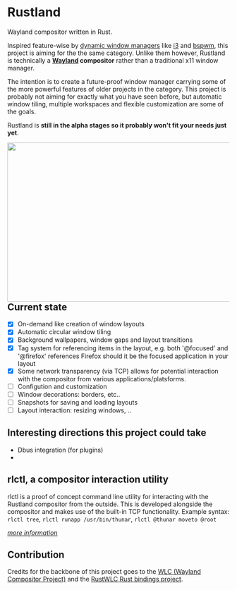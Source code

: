 Rustland
========

  Wayland compositor written in Rust.

Inspired feature-wise by [dynamic window managers](https://en.wikipedia.org/wiki/Dynamic_window_manager) like [i3](https://i3wm.org/) and [bspwm](https://github.com/baskerville/bspwm), this project is aiming for the the same category. Unlike them however, Rustland is technically a **[Wayland](https://wayland.freedesktop.org/) compositor** rather than a traditional x11 window manager. 
  
 The intention is to create a future-proof window manager carrying some of the more powerful features of older projects in the category. This project is probably not aiming for exactly what you have seen before, but automatic window tiling, multiple workspaces and flexible customization are some of the goals.
  
  Rustland is **still in the alpha stages so it probably won't fit your needs just yet**. 

  <img align="right" width="549" height="361" src="https://i.imgur.com/CITMr8c.gif">

Current state 
-------------

 - [x] On-demand like creation of window layouts 
 - [x] Automatic circular window tiling
 - [x] Background wallpapers, window gaps and layout transitions
 - [x] Tag system for referencing items in the layout, e.g. both '@focused' and '@firefox' references Firefox should it be the focused application in your layout
 - [x] Some network transparency (via TCP) allows for potential interaction with the compositor from various applications/platsforms. 
 - [ ] Configution and customization
 - [ ] Window decorations: borders, etc..
 - [ ] Snapshots for saving and loading layouts
 - [ ] Layout interaction: resizing windows, ..

Interesting directions this project could take
----------------------------------------------

* Dbus integration (for plugins) 
* 

rlctl, a compositor interaction utility
---------------------------------------

rlctl is a proof of concept command line utility for interacting with the Rustland compositor from the outside. 
This is developed alongside the compositor and makes use of the built-in TCP functionality.
Example syntax: ``rlctl tree``, ``rlctl runapp /usr/bin/thunar``, ``rlctl @thunar moveto @root``
   
[*more information*](https://github.com/perfah/Rustland/wiki/rlctl,-a-compositor-interaction-utility)

Contribution
------------

Credits for the backbone of this project goes to the [WLC (Wayland Compositor Project)](https://github.com/Cloudef/wlc) and the [RustWLC Rust bindings project](https://github.com/Immington-Industries/rust-wlc).
